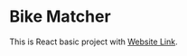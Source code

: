 # Bike Matcher

This is React basic project with [Website Link](https://bike-matcher.netlify.app/).


